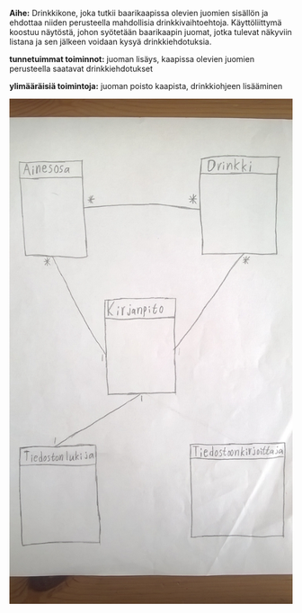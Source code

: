 ﻿**Aihe:** Drinkkikone, joka tutkii baarikaapissa olevien juomien sisällön ja ehdottaa niiden perusteella mahdollisia drinkkivaihtoehtoja. Käyttöliittymä koostuu näytöstä, johon syötetään baarikaapin juomat, jotka tulevat näkyviin listana ja sen jälkeen voidaan kysyä drinkkiehdotuksia.

**tunnetuimmat toiminnot:** juoman lisäys, kaapissa olevien juomien perusteella saatavat drinkkiehdotukset

**ylimääräisiä toimintoja:** juoman poisto kaapista, drinkkiohjeen lisääminen

![Luokkakaavio](/dokumentaatio/luokkakaavio/WP_20160803_001.jpg "Luokkakaavio")
